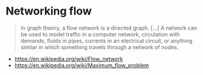 # Networking flow

>In graph theory, a flow network is a directed graph. [...] A network can be used to model traffic in a computer network, circulation with demands, fluids in pipes, currents in an electrical circuit, or anything similar in which something travels through a network of nodes.

* <https://en.wikipedia.org/wiki/Flow_network>
* <https://en.wikipedia.org/wiki/Maximum_flow_problem>
